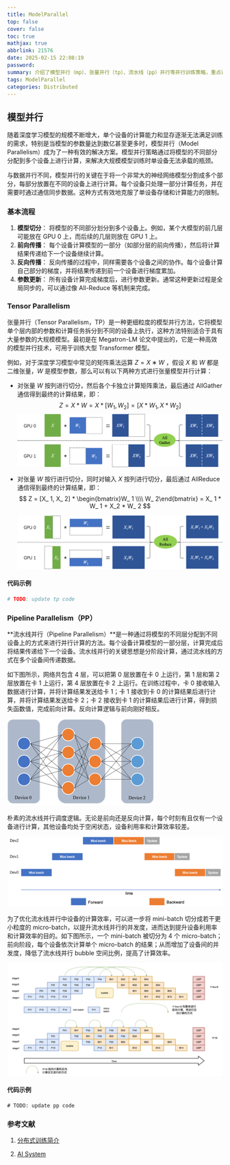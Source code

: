 ```yaml
---
title: ModelParallel
top: false
cover: false
toc: true
mathjax: true
abbrlink: 21576
date: 2025-02-15 22:08:19
password:
summary: 介绍了模型并行（mp）、张量并行（tp）、流水线（pp）并行等并行训练策略，重点讲解了其基本原理、实现方式及代码示例。
tags: ModelParallel
categories: Distributed
---
```


## 模型并行

随着深度学习模型的规模不断增大，单个设备的计算能力和显存逐渐无法满足训练的需求，特别是当模型的参数量达到数亿甚至更多时，模型并行（Model Parallelism）成为了一种有效的解决方案。模型并行策略通过将模型的不同部分分配到多个设备上进行计算，来解决大规模模型训练时单设备无法承载的瓶颈。

与数据并行不同，模型并行的关键在于将一个非常大的神经网络模型分割成多个部分，每部分放置在不同的设备上进行计算。每个设备只处理一部分计算任务，并在需要时通过通信同步数据。这种方式有效地克服了单设备存储和计算能力的限制。



### 基本流程

1. **模型切分**： 将模型的不同部分划分到多个设备上。例如，某个大模型的前几层可能放在 GPU 0 上，而后续的几层则放在 GPU 1 上。
2. **前向传播**： 每个设备计算模型的一部分（如部分层的前向传播），然后将计算结果传递给下一个设备继续计算。
3. **反向传播**： 反向传播的过程中，同样需要各个设备之间的协作。每个设备计算自己部分的梯度，并将结果传递到前一个设备进行梯度累加。
4. **参数更新**： 所有设备计算完成梯度后，进行参数更新。通常这种更新过程是全局同步的，可以通过像 All-Reduce 等机制来完成。



### Tensor Parallelism

张量并行（Tensor Parallelism，TP）是一种更细粒度的模型并行方法，它将模型单个层内部的参数和计算任务拆分到不同的设备上执行，这种方法特别适合于具有大量参数的大规模模型。最初是在 Megatron-LM 论文中提出的，它是一种高效的模型并行技术，可用于训练大型 Transformer 模型。

例如，对于深度学习模型中常见的矩阵乘法运算 $Z=X∗W$ ，假设 $X$ 和 $W$ 都是二维张量，$W$ 是模型参数，那么可以有以下两种方式进行张量模型并行计算：

- 对张量 $W$ 按列进行切分，然后各个卡独立计算矩阵乘法，最后通过 AllGather 通信得到最终的计算结果，即：
  $$
  Z = X * W = X * [W_ 1, W_ 2] = [X * W _ 1, X * W_ 2]
  $$
  <img src="ModelParallel/distributed_overview_08.png" alt="Fig.1 " style="zoom:50%;" />

- 对张量 $W$ 按行进行切分，同时对输入 $X$ 按列进行切分，最后通过 AllReduce 通信得到最终的计算结果，即：
  $$
  Z = [X_ 1, X_ 2] * \begin{bmatrix}W_ 1 \\\\ W_ 2\end{bmatrix} = X_ 1 * W_ 1 + X_2 * W_ 2
  $$
  

  <img src="ModelParallel/distributed_overview_09.png" alt="Fig.2" style="zoom:50%;" />



#### **代码示例**

```python
# TODO: update tp code
```







### Pipeline Parallelism（PP）

**流水线并行（Pipeline Parallelism）**是一种通过将模型的不同层分配到不同设备上的方式来进行并行计算的方法。每个设备计算模型的一部分层，计算完成后将结果传递给下一个设备。流水线并行的关键思想是分阶段计算，通过流水线的方式在多个设备间传递数据。

如下图所示，网络共包含 4 层，可以把第 0 层放置在卡 0 上运行，第 1 层和第 2 层放置在卡 1 上运行，第 4 层放置在卡 2 上运行。在训练过程中，卡 0 接收输入数据进行计算，并将计算结果发送给卡 1；卡 1 接收到卡 0 的计算结果后进行计算，并将计算结果发送给卡 2；卡 2 接收到卡 1 的计算结果后进行计算，得到损失函数值，完成前向计算。反向计算逻辑与前向刚好相反。

<img src="ModelParallel/distributed_overview_10.png" alt="Fig." style="zoom: 50%;" />



朴素的流水线并行调度逻辑。无论是前向还是反向计算，每个时刻有且仅有一个设备进行计算，其他设备均处于空闲状态，设备利用率和计算效率较差。

<img src="ModelParallel/distributed_overview_11.png" alt="Fig." style="zoom:50%;" />

为了优化流水线并行中设备的计算效率，可以进一步将 mini-batch 切分成若干更小粒度的 micro-batch，以提升流水线并行的并发度，进而达到提升设备利用率和计算效率的目的。如下图所示，一个 mini-batch 被切分为 4 个 micro-batch；前向阶段，每个设备依次计算单个 micro-batch 的结果；从而增加了设备间的并发度，降低了流水线并行 bubble 空间比例，提高了计算效率。

<img src="ModelParallel/distributed_overview_12.png" alt="Fig." style="zoom:50%;" />



#### 代码示例

```
# TODO: update pp code 
```





### 参考文献

1. [分布式训练简介](https://www.paddlepaddle.org.cn/documentation/docs/en/guides/06_distributed_training/distributed_overview.html)

2. [AI System](https://chenzomi12.github.io/05Framework04Parallel/README.html)

